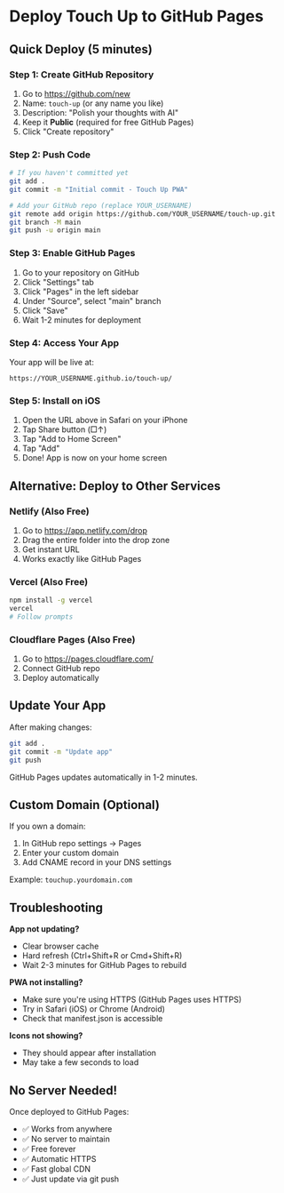 # Deploy Touch Up to GitHub Pages

## Quick Deploy (5 minutes)

### Step 1: Create GitHub Repository

1. Go to https://github.com/new
2. Name: `touch-up` (or any name you like)
3. Description: "Polish your thoughts with AI"
4. Keep it **Public** (required for free GitHub Pages)
5. Click "Create repository"

### Step 2: Push Code

```bash
# If you haven't committed yet
git add .
git commit -m "Initial commit - Touch Up PWA"

# Add your GitHub repo (replace YOUR_USERNAME)
git remote add origin https://github.com/YOUR_USERNAME/touch-up.git
git branch -M main
git push -u origin main
```

### Step 3: Enable GitHub Pages

1. Go to your repository on GitHub
2. Click "Settings" tab
3. Click "Pages" in the left sidebar
4. Under "Source", select "main" branch
5. Click "Save"
6. Wait 1-2 minutes for deployment

### Step 4: Access Your App

Your app will be live at:
```
https://YOUR_USERNAME.github.io/touch-up/
```

### Step 5: Install on iOS

1. Open the URL above in Safari on your iPhone
2. Tap Share button (□↑)
3. Tap "Add to Home Screen"
4. Tap "Add"
5. Done! App is now on your home screen

## Alternative: Deploy to Other Services

### Netlify (Also Free)

1. Go to https://app.netlify.com/drop
2. Drag the entire folder into the drop zone
3. Get instant URL
4. Works exactly like GitHub Pages

### Vercel (Also Free)

```bash
npm install -g vercel
vercel
# Follow prompts
```

### Cloudflare Pages (Also Free)

1. Go to https://pages.cloudflare.com/
2. Connect GitHub repo
3. Deploy automatically

## Update Your App

After making changes:

```bash
git add .
git commit -m "Update app"
git push
```

GitHub Pages updates automatically in 1-2 minutes.

## Custom Domain (Optional)

If you own a domain:

1. In GitHub repo settings → Pages
2. Enter your custom domain
3. Add CNAME record in your DNS settings

Example: `touchup.yourdomain.com`

## Troubleshooting

**App not updating?**
- Clear browser cache
- Hard refresh (Ctrl+Shift+R or Cmd+Shift+R)
- Wait 2-3 minutes for GitHub Pages to rebuild

**PWA not installing?**
- Make sure you're using HTTPS (GitHub Pages uses HTTPS)
- Try in Safari (iOS) or Chrome (Android)
- Check that manifest.json is accessible

**Icons not showing?**
- They should appear after installation
- May take a few seconds to load

## No Server Needed!

Once deployed to GitHub Pages:
- ✅ Works from anywhere
- ✅ No server to maintain
- ✅ Free forever
- ✅ Automatic HTTPS
- ✅ Fast global CDN
- ✅ Just update via git push
